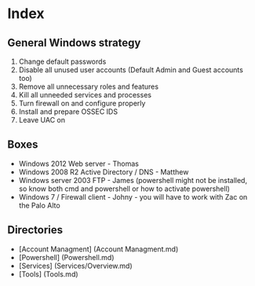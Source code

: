 # Index

## General Windows strategy

1. Change default passwords
2. Disable all unused user accounts (Default Admin and Guest accounts too)
3. Remove all unnecessary roles and features 
4. Kill all unneeded services and processes
5. Turn firewall on and configure properly
6. Install and prepare OSSEC IDS
7. Leave UAC on

## Boxes

* Windows 2012 Web server - Thomas
* Windows 2008 R2 Active Directory / DNS - Matthew
* Windows server 2003 FTP - James 
(powershell might not be installed, so know both cmd and powershell or how to activate powershell)
* Windows 7 / Firewall client - Johny - you will have to work with Zac on the Palo Alto

## Directories

* [Account Managment] (Account Managment.md)
* [Powershell] (Powershell.md)
* [Services] (Services/Overview.md)
* [Tools] (Tools.md)


